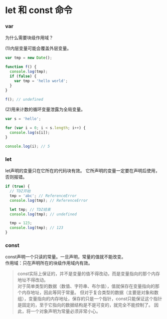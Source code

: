 # let 和 const 命令



### var 

为什么需要块级作用域？  

(1)内层变量可能会覆盖外层变量。
```javascript
var tmp = new Date();

function f() {
  console.log(tmp);
  if (false) {
    var tmp = 'hello world';
  }
}

f(); // undefined
```


(2)用来计数的循环变量泄露为全局变量。
```javascript
var s = 'hello';

for (var i = 0; i < s.length; i++) {
  console.log(s[i]);
}

console.log(i); // 5
```



### let

let声明的变量只在它所在的代码块有效。
它所声明的变量一定要在声明后使用，否则报错。

```javascript
if (true) {
  // TDZ开始
  tmp = 'abc'; // ReferenceError
  console.log(tmp); // ReferenceError

  let tmp; // TDZ结束
  console.log(tmp); // undefined

  tmp = 123;
  console.log(tmp); // 123
}
```



### const

const声明一个只读的常量。一旦声明，常量的值就不能改变。   
作用域：只在声明所在的块级作用域内有效。

>const实际上保证的，并不是变量的值不得改动，而是变量指向的那个内存地址不得改动。  
>对于简单类型的数据（数值、字符串、布尔值），值就保存在变量指向的那个内存地址，因此等同于常量。
>但对于复合类型的数据（主要是对象和数组），变量指向的内存地址，保存的只是一个指针，const只能保证这个指针是固定的，至于它指向的数据结构是不是可变的，就完全不能控制了。
>因此，将一个对象声明为常量必须非常小心。


